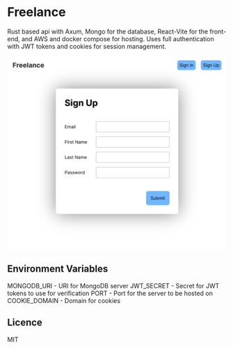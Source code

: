 # Freelance

Rust based api with Axum, Mongo for the database, React-Vite for the front-end, and AWS and docker compose for hosting. Uses full authentication with JWT tokens and cookies for session management.

<img src="client/public/screenshot.png" />

## Environment Variables

MONGODB_URI - URI for MongoDB server
JWT_SECRET - Secret for JWT tokens to use for verification
PORT - Port for the server to be hosted on
COOKIE_DOMAIN - Domain for cookies

## Licence

MIT
